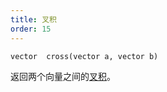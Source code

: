```yaml
---
title: 叉积
order: 15
---
```

`vector  cross(vector a, vector b)`

返回两个向量之间的[叉积](http://en.wikipedia.org/wiki/Cross_product)。